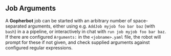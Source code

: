 ## Job Arguments

A **Gopherbot** job can be started with an arbitrary number of space-separated arguments, either using e.g. `AddJob myjob foo bar baz` (with `bash`) in a a pipeline, or interactively in chat with `run job myjob foo bar baz`. If there are configured `Arguments:` in the `<jobname>.yaml` file, the robot will prompt for these if not given, and check supplied arguments against configured regular expressions.
